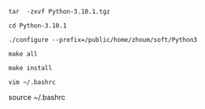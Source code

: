 `tar  -zxvf Python-3.10.1.tgz`

`cd Python-3.10.1`

`./configure --prefix=/public/home/zhoum/soft/Python3`

`make all` 

`make install`

```
vim ~/.bashrc
```

source ~/.bashrc

